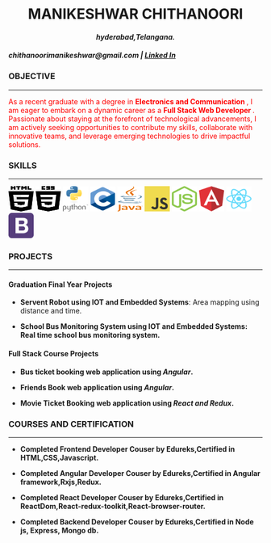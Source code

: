 
<h1><center><strong>MANIKESHWAR CHITHANOORI</strong></center></h1>

<h4><center><em>hyderabad,Telangana.</em></center></h4>
<h4><centre><em>chithanoorimanikeshwar@gmail.com | <a href="https://www.linkedin.com/in/chithanoori-manikeshwar-18911a04d1">Linked In</a></em></centre></h4>

<h3>OBJECTIVE</h3>
<hr/>
<p style="color: red;">
 As a recent graduate with a degree in <strong> Electronics and Communication </strong>, I am eager to embark on a dynamic career as a <strong> Full Stack Web Developer </strong>. Passionate about staying at the forefront of technological advancements, I am actively seeking opportunities to contribute my skills, collaborate with innovative teams, and leverage emerging technologies to drive impactful solutions.<br/>
</p>

<h3>SKILLS</h3>
<hr/>
<p>
 <img src="./logo/html5-2.svg" alt="Hypertext markup" width="50" height="50"/>
 <img src="./logo/css3-1.svg" alt="css stylings" width="50" height="50"/>
 <img src="./logo/python-4.svg" alt="python programming" width="50" height="50"/>
 <img src="./logo/c-1.svg" alt="c programming" width="50" height="50"/>
 <img src="./logo/java-4.svg" alt="java progrmming" width="50" height="50"/>
 <img src="./logo/logo-javascript.svg" alt="javascript progrmming" width="50" height="50"/>
 <img src="./logo/nodejs-icon.svg" alt="node js programming" width="50" height="50"/>
 <img src="./logo/angular-icon-1.svg" alt="angular framework" width="50" height="50"/>
 <img src="./logo/react-2.svg" alt="react framework" width="50" height="50"/>
 <img src="./logo/bootstrap-4.svg" alt="bootstrap css classes" width="50" height="50"/>
</p>

<h3>PROJECTS</h3>
<hr/>
<div>
  <div>
    <h4>Graduation Final Year Projects</h4> 
    <ul>
      <li>
        <p><strong>Servent Robot using IOT and Embedded Systems</strong>: Area mapping using distance and time.</p>
      </li>
      <li>
       <p><strong>School Bus Monitoring System using IOT and Embedded Systems: Real time school bus monitoring system.</p>
      </li>
    </ul>
  </div>

 <div>
    <h4>Full Stack Course Projects</h4> 
    <ul>
      <li>
        <p><strong>Bus ticket booking</strong> web application using <em>Angular</em>.</p>
      </li>
      <li>
        <p><strong>Friends Book</strong> web application using <em>Angular</em>.</p>
      </li>
     <li>
        <p><strong>Movie Ticket Booking</strong> web application using <em>React and Redux</em>.</p>
      </li>
    </ul>
  </div>
    
  </div>
   
</div>

<h3>COURSES AND CERTIFICATION</h3>
<hr/>
<ul>
 <li><p>Completed <strong>Frontend Developer Couser by Edureks</strong>,Certified in HTML,CSS,Javascript.</p></li>
 <li><p>Completed <strong>Angular Developer Couser by Edureks</strong>,Certified in Angular framework,Rxjs,Redux.</p></li>
 <li><p>Completed <strong>React Developer Couser by Edureks</strong>,Certified in ReactDom,React-redux-toolkit,React-browser-router.</p></li>
 <li><p>Completed <strong>Backend Developer Couser by Edureks</strong>,Certified in Node js, Express, Mongo db.</p></li> 
</ul>



